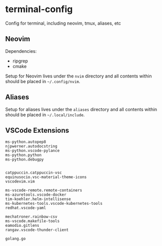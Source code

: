 # terminal-config
Config for terminal, including neovim, tmux, aliases, etc

## Neovim

Dependencies:

- ripgrep
- cmake

Setup for Neovim lives under the `nvim` directory and all contents within should be placed in `~/.config/nvim`.

## Aliases

Setup for aliases lives under the `aliases` directory and all contents within should be placed in `~/.local/include`.

## VSCode Extensions

```text
ms-python.autopep8
njpwerner.autodocstring
ms-python.vscode-pylance
ms-python.python
ms-python.debugpy


catppuccin.catppuccin-vsc
equinusocio.vsc-material-theme-icons
vscodevim.vim

ms-vscode-remote.remote-containers
ms-azuretools.vscode-docker
tim-koehler.helm-intellisense
ms-kubernetes-tools.vscode-kubernetes-tools
redhat.vscode-yaml

mechatroner.rainbow-csv
ms-vscode.makefile-tools
eamodio.gitlens
rangav.vscode-thunder-client

golang.go
```
